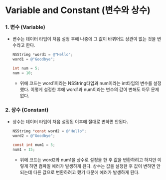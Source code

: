 # Variable and Constant (변수와 상수)

### 1. 변수 (Variable)

- 변수는 데이터 타입이 처음 설정 후에 나중에 그 값이 바뀌어도 상관이 없는 것을 변수라고 한다. 

  ```objective-c
  NSString *word1 = @"Hello";
  word1 = @"Goodbye";
  
  int num = 5;
  num = 10;
  ```

  - 위에 코드는 word1이라는 NSString타입과 num이라는 int타입의 변수를 설정했다. 이렇게 설정한 후에 word1과 num이라는 변수의 값이 변해도 아무 문제없다.



### 2. 상수 (Constant)

- 상수는 데이터 타입이 처음 설정된 이후에 절대로 변하면 안된다.

  ```objective-c
  NSString *const word2 = @"Hello";
  word2 = @"Goodbye";
  
  const int num1 = 5;
  num1 = 15;
  ```

  - 위에 코드는 word2와 num1을 상수로 설정을 한 후 값을 변환하려고 하지만 이렇게 하면 컴파일 에러가 발생하게 된다. 상수는 값을 설정한 후 값이 변하면 안되는데 다른 값으로 변환하려고 했기 때문에 에러가 발생하게 된다.